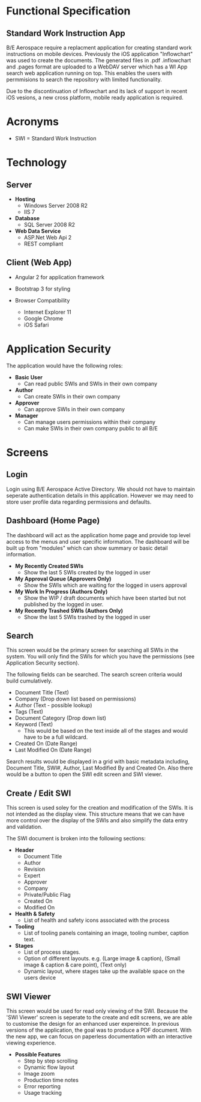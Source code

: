 # Functional Specification
## Standard Work Instruction App 

B/E Aerospace require a replacment application for creating standard work instructions on mobile devices. 
Previously the iOS application "Inflowchart" was used to create the documents. The generated files in .pdf
 .inflowchart and .pages format are uploaded to a WebDAV server which has a WI App search web application running on top.
 This enables the users with permmisions to search the repository with limited functionality.

 Due to the discontinuation of Inflowchart and its lack of support in recent iOS vesions, a new cross platform, 
 mobile ready application is required.

# Acronyms

- SWI = Standard Work Instruction 

# Technology
## Server
- **Hosting** 
    - Windows Server 2008 R2
    - IIS 7
- **Database**
    - SQL Server 2008 R2
- **Web Data Service**
    - ASP.Net Web Api 2
    - REST compliant 

## Client (Web App)
- Angular 2 for application framework
- Bootstrap 3 for styling

- Browser Compatibility
    - Internet Explorer 11
    - Google Chrome
    - iOS Safari

# Application Security

The application would have the following roles:
- **Basic User**
    - Can read public SWIs and SWIs in their own company
- **Author**
    - Can create SWIs in their own company
- **Approver**
    - Can approve SWIs in their own company 
- **Manager**
    - Can manage users permissions within their company
    - Can make SWIs in their own company public to all B/E

# Screens

## Login 
Login using B/E Aerospace Active Directory. We should not have to maintain seperate authentication details in this application. 
However we may need to store user profile data regarding permissions and defaults.

## Dashboard (Home Page)
The dashboard will act as the application home page and provide top level access to the menus and user specific information.
The dashboard will be built up from "modules" which can show summary or basic detail information. 

- **My Recently Created SWIs**
    - Show the last 5 SWIs created by the logged in user
- **My Approval Queue (Approvers Only)**
    - Show the SWIs which are waiting for the logged in users approval
- **My Work In Progress (Authors Only)**
    - Show the WIP / draft documents which have been started but not published by the logged in user.
- **My Recently Trashed SWIs (Authors Only)**
    - Show the last 5 SWIs trashed by the logged in user 

## Search
This screen would be the primary screen for searching all SWIs in the system. 
You will only find the SWIs for which you have the permissions (see Application Security section).

The following fields can be searched. The search screen criteria would build cumulatively. 

- Document Title (Text)
- Company (Drop down list based on permissions)
- Author (Text - possible lookup)
- Tags (Text)
- Document Category (Drop down list)
- Keyword (Text)
    - This would be based on the text inside all of the stages and would have to be a full wildcard.
- Created On (Date Range)
- Last Modified On (Date Range)

Search results would be displayed in a grid with basic metadata including, Document Title, SWI#, Author, 
Last Modified By and Created On. Also there would be a button to open the SWI edit screen and SWI viewer. 

## Create / Edit SWI
This screen is used soley for the creation and modification of the SWIs. It is not intended as the display view. 
This structure means that we can have more control over the display of the SWIs and also simplify the data entry and validation. 

The SWI document is broken into the following sections:
- **Header**
    - Document Title
    - Author
    - Revision
    - Expert
    - Approver
    - Company
    - Private/Public Flag
    - Created On
    - Modified On
- **Health & Safety**
    - List of health and safety icons associated with the process
- **Tooling**
    - List of tooling panels containing an image, tooling number, caption text.
- **Stages**
    - List of process stages. 
    - Option of different layouts. e.g. (Large image & caption), (Small image & caption & care point), (Text only)
    - Dynamic layout, where stages take up the available space on the users device

## SWI Viewer
This screen would be used for read only viewing of the SWI. Because the 'SWI Viewer' screen is seperate to the create and edit screens, 
we are able to customise the design for an enhanced user expereince. In previous versions of the application, the 
goal was to produce a PDF document. With the new app, we can focus on paperless documentation with an interactive viewing experience. 

- **Possible Features**
    - Step by step scrolling
    - Dynamic flow layout
    - Image zoom
    - Production time notes
    - Error reporting
    - Usage tracking
